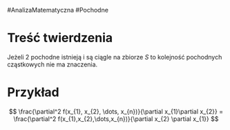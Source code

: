 #AnalizaMatematyczna #Pochodne

# Treść twierdzenia
Jeżeli 2 pochodne istnieją i są ciągle na zbiorze $S$ to kolejność pochodnych cząstkowych nie ma znaczenia.

# Przykład
$$
\frac{\partial^2 f(x_{1}, x_{2}, \dots, x_{n})}{\partial x_{1}\partial x_{2}} = \frac{\partial^2 f(x_{1},x_{2},\dots,x_{n})}{\partial x_{2} \partial x_{1}}
$$